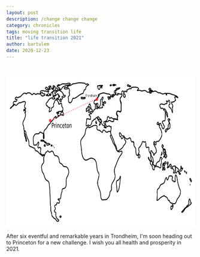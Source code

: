 ```yaml
---
layout: post
description: /change change change
category: chronicles
tags: moving transition life
title: "life transition 2021"
author: bartulem
date: 2020-12-23
---
```

<br/>
<p class="text-center">
  <img class="img-custom" alt="pe1" src="/img/world-map-continents-transition.png" height="400" width="700"/>
</p>

After six eventful and remarkable years in Trondheim, I'm soon heading out to Princeton for a new challenge. I wish you all health and prosperity in 2021.

